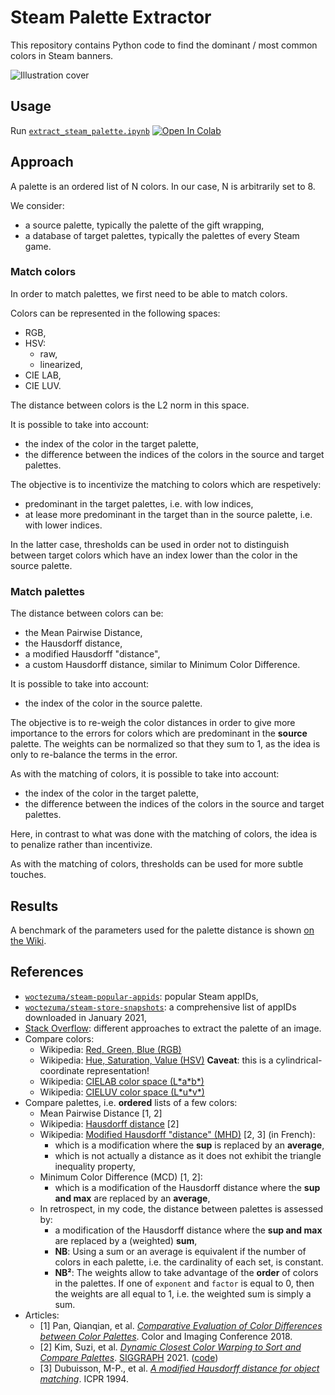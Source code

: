 # Steam Palette Extractor

This repository contains Python code to find the dominant / most common colors in Steam banners.

![Illustration cover][img-cover]

## Usage

Run [`extract_steam_palette.ipynb`][colab-notebook]
[![Open In Colab][colab-badge]][colab-notebook]

## Approach

A palette is an ordered list of N colors.
In our case, N is arbitrarily set to 8.

We consider:
- a source palette, typically the palette of the gift wrapping,
- a database of target palettes, typically the palettes of every Steam game.

### Match colors

In order to match palettes, we first need to be able to match colors.

Colors can be represented in the following spaces:
- RGB,
- HSV:
  - raw,
  - linearized,
- CIE LAB,
- CIE LUV.

The distance between colors is the L2 norm in this space.

It is possible to take into account:
- the index of the color in the target palette,
- the difference between the indices of the colors in the source and target palettes.

The objective is to incentivize the matching to colors which are respetively:
- predominant in the target palettes, i.e. with low indices,
- at lease more predominant in the target than in the source palette, i.e. with lower indices.

In the latter case, thresholds can be used in order not to distinguish between target colors which have an index lower than the color in the source palette.

### Match palettes

The distance between colors can be:
- the Mean Pairwise Distance,
- the Hausdorff distance,
- a modified Hausdorff "distance",
- a custom Hausdorff distance, similar to Minimum Color Difference.

It is possible to take into account:
- the index of the color in the source palette.

The objective is to re-weigh the color distances in order to give more importance to the errors for colors which are predominant in the **source** palette.
The weights can be normalized so that they sum to 1, as the idea is only to re-balance the terms in the error.

As with the matching of colors, it is possible to take into account:
- the index of the color in the target palette,
- the difference between the indices of the colors in the source and target palettes.

Here, in contrast to what was done with the matching of colors, the idea is to penalize rather than incentivize.

As with the matching of colors, thresholds can be used for more subtle touches.

## Results

A benchmark of the parameters used for the palette distance is shown [on the Wiki][benchmark-wiki].

## References

- [`woctezuma/steam-popular-appids`][steam-popular-appids]: popular Steam appIDs,
- [`woctezuma/steam-store-snapshots`][steam-store-snapshots]: a comprehensive list of appIDs downloaded in January 2021,
- [Stack Overflow][stackoverflow]: different approaches to extract the palette of an image.
- Compare colors:
  - Wikipedia: [Red, Green, Blue (RGB)][wiki-rgb]
  - Wikipedia: [Hue, Saturation, Value (HSV)][wiki-hsv] **Caveat**: this is a cylindrical-coordinate representation!
  - Wikipedia: [CIELAB color space (L\*a\*b\*)][wiki-cielab]
  - Wikipedia: [CIELUV color space (L\*u\*v\*)][wiki-cieluv]
- Compare palettes, i.e. **ordered** lists of a few colors:
  - Mean Pairwise Distance [1, 2]
  - Wikipedia: [Hausdorff distance][wiki-hausdorff] [2]
  - Wikipedia: [Modified Hausdorff "distance" (MHD)][wiki-hausdorff-modified] [2, 3] (in French):
    - which is a modification where the **sup** is replaced by an **average**,
    - which is not actually a distance as it does not exhibit the triangle inequality property,
  - Minimum Color Difference (MCD) [1, 2]:
    - which is a modification of the Hausdorff distance where the **sup and max** are replaced by an **average**,
  - In retrospect, in my code, the distance between palettes is assessed by:
    - a modification of the Hausdorff distance where the **sup and max** are replaced by a (weighted) **sum**,
    - **NB**: Using a sum or an average is equivalent if the number of colors in each palette, i.e. the cardinality of each set, is constant.
    - **NB²**: The weights allow to take advantage of the **order** of colors in the palettes. If one of `exponent` and `factor` is equal to 0, then the weights are all equal to 1, i.e. the weighted sum is simply a sum.
- Articles:
  - [1] Pan, Qianqian, et al. [*Comparative Evaluation of Color Differences between Color Palettes*][paper-pan]. Color and Imaging Conference 2018.
  - [2] Kim, Suzi, et al. [*Dynamic Closest Color Warping to Sort and Compare Palettes*][paper-DCCW]. [SIGGRAPH][siggraph-DCCW] 2021. ([code][github-DCCW])
  - [3] Dubuisson, M-P., et al. [*A modified Hausdorff distance for object matching*][paper-mhd]. ICPR 1994.

<!-- Definitions -->

[img-cover]: <https://github.com/woctezuma/steam-palette-extractor/wiki/img/cover.jpg>
[colab-notebook]: <https://colab.research.google.com/github/woctezuma/steam-palette-extractor/blob/main/extract_steam_palette.ipynb>
[colab-badge]: <https://colab.research.google.com/assets/colab-badge.svg>
[benchmark-wiki]: <https://github.com/woctezuma/steam-palette-extractor/wiki>
[steam-popular-appids]: <https://github.com/woctezuma/steam-popular-appids>
[steam-store-snapshots]: <https://github.com/woctezuma/steam-store-snapshots>
[stackoverflow]: <https://stackoverflow.com/questions/3241929/python-find-dominant-most-common-color-in-an-image/61730849#61730849>
[wiki-rgb]: <https://en.wikipedia.org/wiki/RGB_color_model>
[wiki-hsv]: <https://en.wikipedia.org/wiki/HSL_and_HSV>
[wiki-cielab]: <https://en.wikipedia.org/wiki/CIELAB_color_space>
[wiki-cieluv]: <https://en.wikipedia.org/wiki/CIELUV>
[wiki-hausdorff]: <https://en.wikipedia.org/wiki/Hausdorff_distance>
[wiki-hausdorff-modified]: <https://fr.wikipedia.org/wiki/Distance_de_Hausdorff_modifi%C3%A9e>
[paper-pan]: <https://www.stephenwestland.co.uk/pdf/pan_westland_CIC_2018.pdf>
[paper-DCCW]: <https://doi.org/10.1145/3450626.3459776>
[siggraph-DCCW]: <https://history.siggraph.org/learning/dynamic-closest-color-warping-to-sort-and-compare-palettes-by-kim-and-choi/>
[github-DCCW]: <https://github.com/SuziKim/DCCW>
[paper-mhd]: <https://doi.org/10.1109/ICPR.1994.576361>
